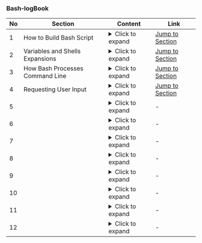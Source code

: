 ### Bash-logBook 



| No | Section                             | Content | Link |
|----|-------------------------------------|---------|------|
| 1  | How to Build Bash Script           | <details><summary>Click to expand</summary><ol><li><strong>What is Shell?</strong></li><li><strong>What is Bash?</strong></li><li><strong>Features of Bash</strong></li><li><strong>Bash Script Structure</strong></li><li><strong>Understanding the Shebang Line (<code>#!</code>)</strong></li><li><strong>Comments in Bash Scripts</strong></li><li><strong>Benefits of Using Comments</strong></li><li><strong>Understanding File Permissions in Linux</strong></li><li><strong>Types of File Permissions</strong></li><li><strong>Octal Representation of Permissions</strong></li><li><strong>Using <code>chmod</code> to Change Permissions</strong></li><li><strong>Examples of <code>chmod</code> Usage</strong></li></ol></details> | [Jump to Section](https://github.com/pranav-infrabuild/Bash-logBook/blob/main/How%20to%20Build%20Bash%20Script%20/Introduction.md) |
| 2  | Variables and Shells Expansions    | <details><summary>Click to expand</summary><p>Content coming soon...</p></details> | [Jump to Section](#variables-and-shells-expansions) |
| 3  | How Bash Processes Command Line    | <details><summary>Click to expand</summary><p>Content coming soon...</p></details> | [Jump to Section](#how-bash-processes-command-line) |
| 4  | Requesting User Input              | <details><summary>Click to expand</summary><p>Content coming soon...</p></details> | [Jump to Section](#requesting-user-input) |
| 5  |                                     | <details><summary>Click to expand</summary><p>Content coming soon...</p></details> | - |
| 6  |                                     | <details><summary>Click to expand</summary><p>Content coming soon...</p></details> | - |
| 7  |                                     | <details><summary>Click to expand</summary><p>Content coming soon...</p></details> | - |
| 8  |                                     | <details><summary>Click to expand</summary><p>Content coming soon...</p></details> | - |
| 9  |                                     | <details><summary>Click to expand</summary><p>Content coming soon...</p></details> | - |
| 10 |                                     | <details><summary>Click to expand</summary><p>Content coming soon...</p></details> | - |
| 11 |                                     | <details><summary>Click to expand</summary><p>Content coming soon...</p></details> | - |
| 12 |                                     | <details><summary>Click to expand</summary><p>Content coming soon...</p></details> | - |
